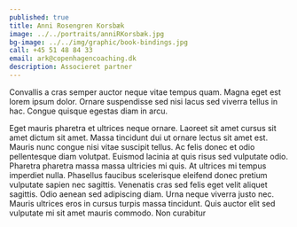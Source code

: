 ```yaml
---
published: true
title: Anni Rosengren Korsbæk
image: ../../portraits/anniRKorsbæk.jpg
bg-image: ../../img/graphic/book-bindings.jpg
call: +45 51 48 84 33
email: ark@copenhagencoaching.dk
description: Associeret partner
---
```


Convallis a cras semper auctor neque vitae tempus quam. Magna eget est lorem ipsum dolor. Ornare suspendisse sed nisi lacus sed viverra tellus in hac. Congue quisque egestas diam in arcu.

Eget mauris pharetra et ultrices neque ornare. Laoreet sit amet cursus sit amet dictum sit amet. Massa tincidunt dui ut ornare lectus sit amet est. Mauris nunc congue nisi vitae suscipit tellus. Ac felis donec et odio pellentesque diam volutpat. Euismod lacinia at quis risus sed vulputate odio. Pharetra pharetra massa massa ultricies mi quis. At ultrices mi tempus imperdiet nulla. Phasellus faucibus scelerisque eleifend donec pretium vulputate sapien nec sagittis. Venenatis cras sed felis eget velit aliquet sagittis. Odio aenean sed adipiscing diam. Urna neque viverra justo nec. Mauris ultrices eros in cursus turpis massa tincidunt. Quis auctor elit sed vulputate mi sit amet mauris commodo. Non curabitur 